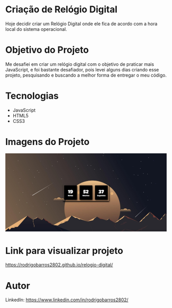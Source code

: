 # Criação de Relógio Digital

Hoje decidir criar um Relógio Digital onde ele fica de acordo com a hora local do sistema operacional.

# Objetivo do Projeto

Me desafiei em criar um relógio digital com o objetivo de praticar mais JavaScript, e foi bastante desafiador, 
pois levei alguns dias criando esse projeto, pesquisando e buscando a melhor forma de entregar o meu código.

# Tecnologias

* JavaScript
* HTML5
* CSS3

# Imagens do Projeto

![Print do Projeto](img/print1.png)

# Link para visualizar projeto
https://rodrigobarros2802.github.io/relogio-digital/

# Autor

LinkedIn: https://www.linkedin.com/in/rodrigobarros2802/
